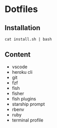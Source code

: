 # Dotfiles

## Installation

```
cat install.sh | bash
```

## Content

- vscode
- heroku cli
- git
- fzf
- fish
- fisher
- fish plugins
- starship prompt
- rbenv
- ruby
- terminal profile

